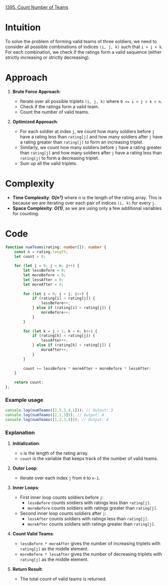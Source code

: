 [1395. Count Number of Teams](https://leetcode.com/problems/count-number-of-teams/)

# Intuition

To solve the problem of forming valid teams of three soldiers, we need to consider all possible combinations of indices `(i, j, k)` such that `i < j < k`. For each combination, we check if the ratings form a valid sequence (either strictly increasing or strictly decreasing).

# Approach

1. **Brute Force Approach**:
   - Iterate over all possible triplets `(i, j, k)` where `0 <= i < j < k < n`.
   - Check if the ratings form a valid team.
   - Count the number of valid teams.

2. **Optimized Approach**:
   - For each soldier at index `j`, we count how many soldiers before `j` have a rating less than `rating[j]` and how many soldiers after `j` have a rating greater than `rating[j]` to form an increasing triplet.
   - Similarly, we count how many soldiers before `j` have a rating greater than `rating[j]` and how many soldiers after `j` have a rating less than `rating[j]` to form a decreasing triplet.
   - Sum up all the valid triplets.

# Complexity

- **Time Complexity**: ***O(n²)*** where *n* is the length of the rating array. This is because we are iterating over each pair of indices `(i, k)` for every `j`.
- **Space Complexity**: ***O(1)***, as we are using only a few additional variables for counting.

# Code

```typescript
function numTeams(rating: number[]): number {
    const n = rating.length;
    let count = 0;
    
    for (let j = 0; j < n; j++) {
        let lessBefore = 0;
        let moreBefore = 0;
        let lessAfter = 0;
        let moreAfter = 0;
        
        for (let i = 0; i < j; i++) {
            if (rating[i] < rating[j]) {
                lessBefore++;
            } else if (rating[i] > rating[j]) {
                moreBefore++;
            }
        }
        
        for (let k = j + 1; k < n; k++) {
            if (rating[k] < rating[j]) {
                lessAfter++;
            } else if (rating[k] > rating[j]) {
                moreAfter++;
            }
        }
        
        count += lessBefore * moreAfter + moreBefore * lessAfter;
    }
    
    return count;
};

```

### Example usage

```Typescript
console.log(numTeams([2,5,3,4,1])); // Output: 3
console.log(numTeams([2,1,3])); // Output: 0
console.log(numTeams([1,2,3,4])); // Output: 4
```

### Explanation

1. **Initialization**:
   - `n` is the length of the rating array.
   - `count` is the variable that keeps track of the number of valid teams.

2. **Outer Loop**:
   - Iterate over each index `j` from `0` to `n-1`.

3. **Inner Loops**:
   - First inner loop counts soldiers before `j`:
     - `lessBefore` counts soldiers with ratings less than `rating[j]`.
     - `moreBefore` counts soldiers with ratings greater than `rating[j]`.
   - Second inner loop counts soldiers after `j`:
     - `lessAfter` counts soldiers with ratings less than `rating[j]`.
     - `moreAfter` counts soldiers with ratings greater than `rating[j]`.

4. **Count Valid Teams**:
   - `lessBefore * moreAfter` gives the number of increasing triplets with `rating[j]` as the middle element.
   - `moreBefore * lessAfter` gives the number of decreasing triplets with `rating[j]` as the middle element.

5. **Return Result**:
   - The total count of valid teams is returned.
